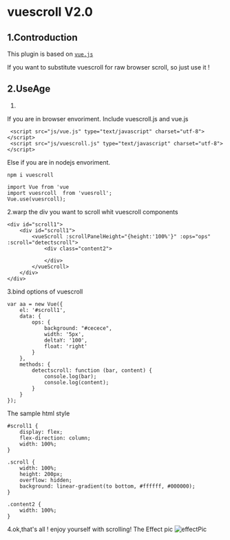 # vuescroll V2.0
## 1.Controduction


This plugin is based on  [`vue.js`](https://github.com/vuejs/vue) <br> 

If you want to substitute vuescroll for raw browser scroll, so just use it !

## 2.UseAge

1.
If you are in browser envoriment. Include vuescroll.js and vue.js
```
 <script src="js/vue.js" type="text/javascript" charset="utf-8"></script>
 <script src="js/vuescroll.js" type="text/javascript" charset="utf-8"></script>

```
Else if you are in nodejs envoriment.
```
npm i vuescroll

import Vue from 'vue
import vuesrcoll  from 'vuesroll';
Vue.use(vuesrcoll);
```
2.warp the div you want to scroll whit vuescroll components

```
<div id="scroll1">
	<div id="scroll1">
		<vueScroll :scrollPanelHeight="{height:'100%'}" :ops="ops" :scroll="detectscroll">
			<div class="content2">

			</div>
		</vueScroll>
	</div>
</div>
```
3.bind options of vuescroll
```
var aa = new Vue({
	el: '#scroll1',
	data: {
		ops: {
			background: "#cecece",
			width: '5px',
			deltaY: '100',
			float: 'right'
		}
	},
	methods: {
		detectscroll: function (bar, content) {
			console.log(bar);
			console.log(content);
		}
	}
});

```
The sample html style 
```
#scroll1 {
	display: flex;
	flex-direction: column;
	width: 100%;
}

.scroll {
	width: 100%;
	height: 200px;
	overflow: hidden;
	background: linear-gradient(to bottom, #ffffff, #000000);
}

.content2 {
	width: 100%;
}
```

4.ok,that's all ! enjoy yourself with scrolling!
The Effect pic
![effectPic](https://raw.githubusercontent.com/wangyi7099/vuescroll/master/vuescroll/img/pic.png)

